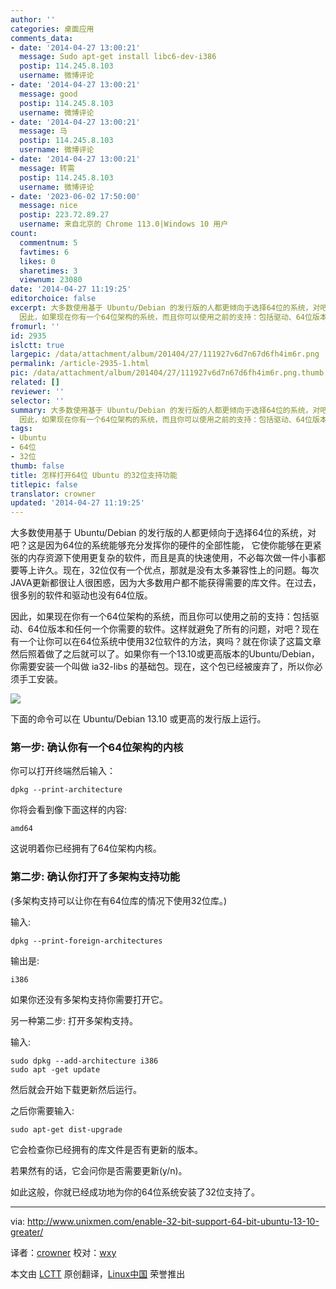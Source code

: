 ```yaml
---
author: ''
categories: 桌面应用
comments_data:
- date: '2014-04-27 13:00:21'
  message: Sudo apt-get install libc6-dev-i386
  postip: 114.245.8.103
  username: 微博评论
- date: '2014-04-27 13:00:21'
  message: good
  postip: 114.245.8.103
  username: 微博评论
- date: '2014-04-27 13:00:21'
  message: 马
  postip: 114.245.8.103
  username: 微博评论
- date: '2014-04-27 13:00:21'
  message: 转需
  postip: 114.245.8.103
  username: 微博评论
- date: '2023-06-02 17:50:00'
  message: nice
  postip: 223.72.89.27
  username: 来自北京的 Chrome 113.0|Windows 10 用户
count:
  commentnum: 5
  favtimes: 6
  likes: 0
  sharetimes: 3
  viewnum: 23080
date: '2014-04-27 11:19:25'
editorchoice: false
excerpt: 大多数使用基于 Ubuntu/Debian 的发行版的人都更倾向于选择64位的系统，对吧？这是因为64位的系统能够充分发挥你的硬件的全部性能， 它使你能够在更紧张的内存资源下使用更复杂的软件，而且是真的快速使用，不必每次做一件小事都要等上许久。现在，32位仅有一个优点，那就是没有太多兼容性上的问题。每次JAVA更新都很让人很困惑，因为大多数用户都不能获得需要的库文件。在过去，很多别的软件和驱动也没有64位版。
  因此，如果现在你有一个64位架构的系统，而且你可以使用之前的支持：包括驱动、64位版本和任何一个你需要的软件。这样就避
fromurl: ''
id: 2935
islctt: true
largepic: /data/attachment/album/201404/27/111927v6d7n67d6fh4im6r.png
permalink: /article-2935-1.html
pic: /data/attachment/album/201404/27/111927v6d7n67d6fh4im6r.png.thumb.jpg
related: []
reviewer: ''
selector: ''
summary: 大多数使用基于 Ubuntu/Debian 的发行版的人都更倾向于选择64位的系统，对吧？这是因为64位的系统能够充分发挥你的硬件的全部性能， 它使你能够在更紧张的内存资源下使用更复杂的软件，而且是真的快速使用，不必每次做一件小事都要等上许久。现在，32位仅有一个优点，那就是没有太多兼容性上的问题。每次JAVA更新都很让人很困惑，因为大多数用户都不能获得需要的库文件。在过去，很多别的软件和驱动也没有64位版。
  因此，如果现在你有一个64位架构的系统，而且你可以使用之前的支持：包括驱动、64位版本和任何一个你需要的软件。这样就避
tags:
- Ubuntu
- 64位
- 32位
thumb: false
title: 怎样打开64位 Ubuntu 的32位支持功能
titlepic: false
translator: crowner
updated: '2014-04-27 11:19:25'
---
```


大多数使用基于 Ubuntu/Debian 的发行版的人都更倾向于选择64位的系统，对吧？这是因为64位的系统能够充分发挥你的硬件的全部性能， 它使你能够在更紧张的内存资源下使用更复杂的软件，而且是真的快速使用，不必每次做一件小事都要等上许久。现在，32位仅有一个优点，那就是没有太多兼容性上的问题。每次JAVA更新都很让人很困惑，因为大多数用户都不能获得需要的库文件。在过去，很多别的软件和驱动也没有64位版。


因此，如果现在你有一个64位架构的系统，而且你可以使用之前的支持：包括驱动、64位版本和任何一个你需要的软件。这样就避免了所有的问题，对吧？现在有一个让你可以在64位系统中使用32位软件的方法，爽吗？就在你读了这篇文章然后照着做了之后就可以了。如果你有一个13.10或更高版本的Ubuntu/Debian，你需要安装一个叫做 ia32-libs 的基础包。现在，这个包已经被废弃了，所以你必须手工安装。


![](/data/attachment/album/201404/27/111927v6d7n67d6fh4im6r.png)


下面的命令可以在 Ubuntu/Debian 13.10 或更高的发行版上运行。


### 第一步: 确认你有一个64位架构的内核


你可以打开终端然后输入：



```
dpkg --print-architecture

```

你将会看到像下面这样的内容:



```
amd64

```

这说明着你已经拥有了64位架构内核。


### 第二步: 确认你打开了多架构支持功能


(多架构支持可以让你在有64位库的情况下使用32位库。)


输入:



```
dpkg --print-foreign-architectures

```

输出是:



```
i386

```

如果你还没有多架构支持你需要打开它。


另一种第二步: 打开多架构支持。


输入:



```
sudo dpkg --add-architecture i386
sudo apt -get update

```

然后就会开始下载更新然后运行。


之后你需要输入:



```
sudo apt-get dist-upgrade

```

它会检查你已经拥有的库文件是否有更新的版本。


若果然有的话，它会问你是否需要更新(y/n)。


如此这般，你就已经成功地为你的64位系统安装了32位支持了。




---


via: <http://www.unixmen.com/enable-32-bit-support-64-bit-ubuntu-13-10-greater/>


译者：[crowner](https://github.com/crowner) 校对：[wxy](https://github.com/wxy)


本文由 [LCTT](https://github.com/LCTT/TranslateProject) 原创翻译，[Linux中国](http://linux.cn/) 荣誉推出